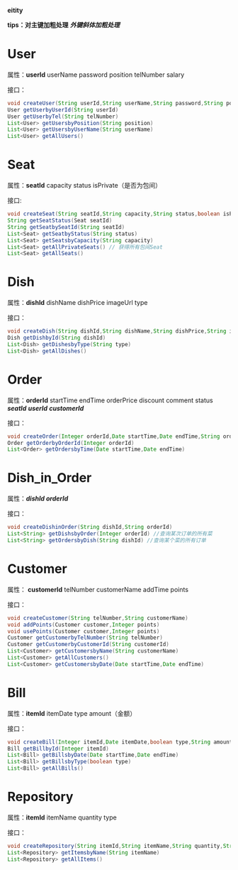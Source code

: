 **eitity**

**tips：对主键加粗处理** ***外键斜体加粗处理***

# User

属性：**userId**	userName	password	position	telNumber	salary

接口：

```java
void createUser(String userId,String userName,String password,String position,String telNumber,String salary)
User getUserbyUserId(String userId) 
User getUserbyTel(String telNumber)    
List<User> getUsersbyPosition(String position)
List<User> getUsersbyUserName(String userName)
List<User> getAllUsers()
```

# Seat

属性：**seatId**	capacity	status	isPrivate（是否为包间）

接口:

```java
void createSeat(String seatId,String capacity,String status,boolean isPrivate)
String getSeatStatus(Seat seatId)
String getSeatbySeatId(String seatId)
List<Seat> getSeatbyStatus(String status)
List<Seat> getSeatsbyCapacity(String capacity)
List<Seat> getAllPrivateSeats() // 获得所有包间Seat
List<Seat> getAllSeats()
```

# Dish

属性：**dishId** 	dishName	dishPrice	imageUrl	type

接口：

```java
void createDish(String dishId,String dishName,String dishPrice,String imageUrl,String type)
Dish getDishbyId(String dishId)
List<Dish> getDishesbyType(String type)
List<Dish> getAllDishes()
```

# Order

属性：**orderId**	startTime	endTime	orderPrice	discount	comment	status	***seatId***	***userId***	***customerId***

接口：

```java
void createOrder(Integer orderId,Date startTime,Date endTime,String orderPrice,Integer discount,String comment,String status,String seatId,String userId,String customerId)
Order getOrderbyOrderId(Integer orderId)
List<Order> getOrdersbyTime(Date startTime,Date endTime)
```



# Dish_in_Order

属性：***dishId orderId***

接口：

```java
void createDishinOrder(String dishId,String orderId)
List<String> getDishsbyOrder(Integer orderId) //查询某次订单的所有菜
List<String> getOrdersbyDish(String dishId)	//查询某个菜的所有订单
```

# Customer

属性： **customerId**	telNumber	customerName	addTime	points

接口：

```java
void createCustomer(String telNumber,String customerName)
void addPoints(Customer customer,Integer points)
void usePoints(Customer customer,Integer points)
Customer getCustomerbyTelNumber(String telNumber)
Customer getCustomerbyCustomerId(String customerId)
List<Customer> getCustomersbyName(String customerName)
List<Customer> getAllCustomers()
List<Customer> getCustomersbyDate(Date startTime,Date endTime)
```

# Bill

属性：**itemId**	itemDate	type	amount（金额）

接口：

```java
void createBill(Integer itemId,Date itemDate,boolean type,String amount)
Bill getBillbyId(Integer itemId)
List<Bill> getBillsbyDate(Date startTime,Date endTime)
List<Bill> getBillsbyType(boolean type)
List<Bill> getAllBills()
```

# Repository

属性：**itemId**	itemName	quantity	type

接口：

```java
void createRepository(String itemId,String itemName,String quantity,String type)
List<Repository> getItemsbyName(String itemName)
List<Repository> getAllItems()
```

